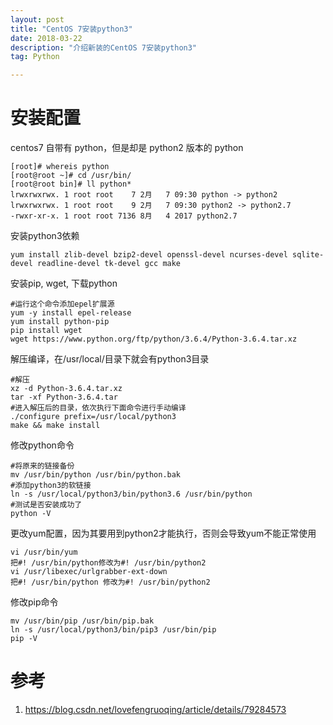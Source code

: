```yaml
---
layout: post
title: "CentOS 7安装python3"
date: 2018-03-22
description: "介绍新装的CentOS 7安装python3"
tag: Python

---
```


# 安装配置
centos7 自带有 python，但是却是 python2 版本的 python
```
[root]# whereis python
[root@root ~]# cd /usr/bin/
[root@root bin]# ll python*
lrwxrwxrwx. 1 root root    7 2月   7 09:30 python -> python2
lrwxrwxrwx. 1 root root    9 2月   7 09:30 python2 -> python2.7
-rwxr-xr-x. 1 root root 7136 8月   4 2017 python2.7
```

安装python3依赖
```
yum install zlib-devel bzip2-devel openssl-devel ncurses-devel sqlite-devel readline-devel tk-devel gcc make
```

安装pip, wget, 下载python
```
#运行这个命令添加epel扩展源
yum -y install epel-release
yum install python-pip
pip install wget
wget https://www.python.org/ftp/python/3.6.4/Python-3.6.4.tar.xz
```

解压编译，在/usr/local/目录下就会有python3目录
```
#解压
xz -d Python-3.6.4.tar.xz
tar -xf Python-3.6.4.tar
#进入解压后的目录，依次执行下面命令进行手动编译
./configure prefix=/usr/local/python3
make && make install
```

修改python命令
```
#将原来的链接备份
mv /usr/bin/python /usr/bin/python.bak
#添加python3的软链接
ln -s /usr/local/python3/bin/python3.6 /usr/bin/python
#测试是否安装成功了
python -V
```

更改yum配置，因为其要用到python2才能执行，否则会导致yum不能正常使用
```
vi /usr/bin/yum
把#! /usr/bin/python修改为#! /usr/bin/python2
vi /usr/libexec/urlgrabber-ext-down
把#! /usr/bin/python 修改为#! /usr/bin/python2
```

修改pip命令 
```
mv /usr/bin/pip /usr/bin/pip.bak 
ln -s /usr/local/python3/bin/pip3 /usr/bin/pip
pip -V
```

# 参考
1. https://blog.csdn.net/lovefengruoqing/article/details/79284573